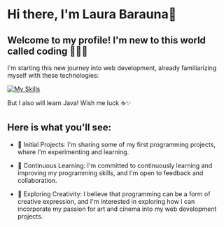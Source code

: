 # Hi there, I'm Laura Barauna👋 

## Welcome to my profile! I'm new to this world called coding 👨🏻‍💻

I'm starting this new journey into web development, already familiarizing myself with these technologies:

[![My Skills](https://skillicons.dev/icons?i=js,html,css)](https://skillicons.dev)

But I also will learn Java! Wish me luck ☕✨

## Here is what you'll see:

- 🌱 Initial Projects: I'm sharing some of my first programming projects, where I'm experimenting and learning.

- 📖 Continuous Learning: I'm committed to continuously learning and improving my programming skills, and I'm open to feedback and collaboration.

- 🎨 Exploring Creativity: I believe that programming can be a form of creative expression, and I'm interested in exploring how I can incorporate my passion for art and cinema into my web development projects.




<!--
**LauraBarauna/laurabarauna** is a ✨ _special_ ✨ repository because its `README.md` (this file) appears on your GitHub profile.

Here are some ideas to get you started:

- 🔭 I’m currently working on ...
- 🌱 I’m currently learning ...
- 👯 I’m looking to collaborate on ...
- 🤔 I’m looking for help with ...
- 💬 Ask me about ...
- 📫 How to reach me: ...
- 😄 Pronouns: ...
- ⚡ Fun fact: ...
-->
